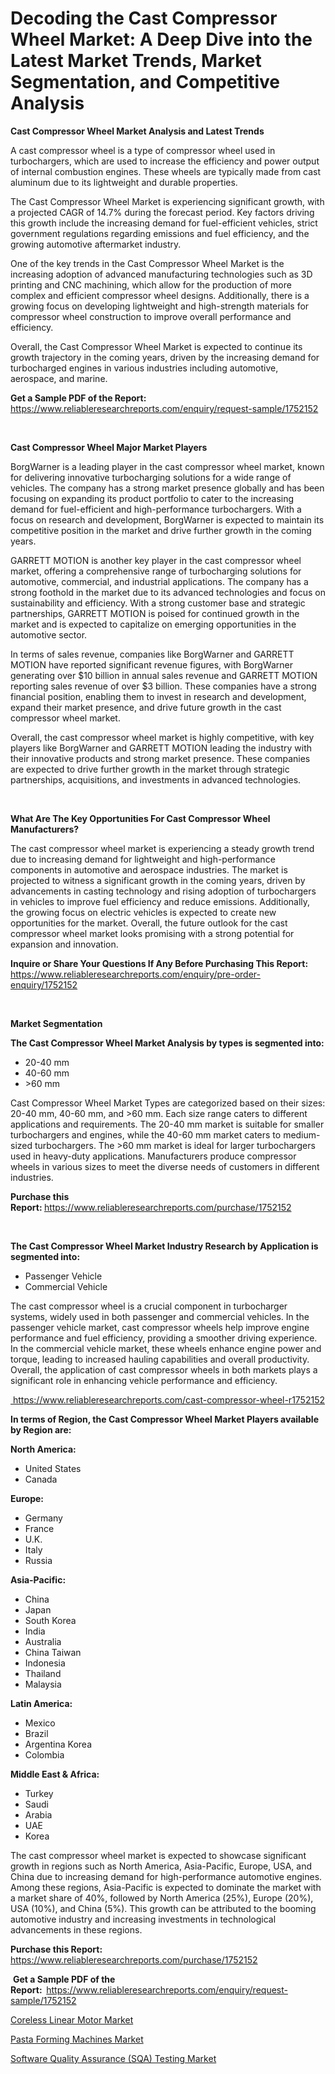 <p><h1>Decoding the Cast Compressor Wheel Market: A Deep Dive into the Latest Market Trends, Market Segmentation, and Competitive Analysis</h1></p><p><strong>Cast Compressor Wheel Market Analysis and Latest Trends</strong></p>
<p><p>A cast compressor wheel is a type of compressor wheel used in turbochargers, which are used to increase the efficiency and power output of internal combustion engines. These wheels are typically made from cast aluminum due to its lightweight and durable properties.</p><p>The Cast Compressor Wheel Market is experiencing significant growth, with a projected CAGR of 14.7% during the forecast period. Key factors driving this growth include the increasing demand for fuel-efficient vehicles, strict government regulations regarding emissions and fuel efficiency, and the growing automotive aftermarket industry.</p><p>One of the key trends in the Cast Compressor Wheel Market is the increasing adoption of advanced manufacturing technologies such as 3D printing and CNC machining, which allow for the production of more complex and efficient compressor wheel designs. Additionally, there is a growing focus on developing lightweight and high-strength materials for compressor wheel construction to improve overall performance and efficiency.</p><p>Overall, the Cast Compressor Wheel Market is expected to continue its growth trajectory in the coming years, driven by the increasing demand for turbocharged engines in various industries including automotive, aerospace, and marine.</p></p>
<p><strong>Get a Sample PDF of the Report:&nbsp;</strong> <a href="https://www.reliableresearchreports.com/enquiry/request-sample/1752152">https://www.reliableresearchreports.com/enquiry/request-sample/1752152</a></p>
<p>&nbsp;</p>
<p><strong>Cast Compressor Wheel Major Market Players</strong></p>
<p><p>BorgWarner is a leading player in the cast compressor wheel market, known for delivering innovative turbocharging solutions for a wide range of vehicles. The company has a strong market presence globally and has been focusing on expanding its product portfolio to cater to the increasing demand for fuel-efficient and high-performance turbochargers. With a focus on research and development, BorgWarner is expected to maintain its competitive position in the market and drive further growth in the coming years.</p><p>GARRETT MOTION is another key player in the cast compressor wheel market, offering a comprehensive range of turbocharging solutions for automotive, commercial, and industrial applications. The company has a strong foothold in the market due to its advanced technologies and focus on sustainability and efficiency. With a strong customer base and strategic partnerships, GARRETT MOTION is poised for continued growth in the market and is expected to capitalize on emerging opportunities in the automotive sector.</p><p>In terms of sales revenue, companies like BorgWarner and GARRETT MOTION have reported significant revenue figures, with BorgWarner generating over $10 billion in annual sales revenue and GARRETT MOTION reporting sales revenue of over $3 billion. These companies have a strong financial position, enabling them to invest in research and development, expand their market presence, and drive future growth in the cast compressor wheel market.</p><p>Overall, the cast compressor wheel market is highly competitive, with key players like BorgWarner and GARRETT MOTION leading the industry with their innovative products and strong market presence. These companies are expected to drive further growth in the market through strategic partnerships, acquisitions, and investments in advanced technologies.</p></p>
<p>&nbsp;</p>
<p><strong>What Are The Key Opportunities For Cast Compressor Wheel Manufacturers?</strong></p>
<p><p>The cast compressor wheel market is experiencing a steady growth trend due to increasing demand for lightweight and high-performance components in automotive and aerospace industries. The market is projected to witness a significant growth in the coming years, driven by advancements in casting technology and rising adoption of turbochargers in vehicles to improve fuel efficiency and reduce emissions. Additionally, the growing focus on electric vehicles is expected to create new opportunities for the market. Overall, the future outlook for the cast compressor wheel market looks promising with a strong potential for expansion and innovation.</p></p>
<p><strong>Inquire or Share Your Questions If Any Before Purchasing This Report:</strong> <a href="https://www.reliableresearchreports.com/enquiry/pre-order-enquiry/1752152">https://www.reliableresearchreports.com/enquiry/pre-order-enquiry/1752152</a></p>
<p>&nbsp;</p>
<p><strong>Market Segmentation</strong></p>
<p><strong>The Cast Compressor Wheel Market Analysis by types is segmented into:</strong></p>
<p><ul><li>20-40 mm</li><li>40-60 mm</li><li>>60 mm</li></ul></p>
<p><p>Cast Compressor Wheel Market Types are categorized based on their sizes: 20-40 mm, 40-60 mm, and >60 mm. Each size range caters to different applications and requirements. The 20-40 mm market is suitable for smaller turbochargers and engines, while the 40-60 mm market caters to medium-sized turbochargers. The >60 mm market is ideal for larger turbochargers used in heavy-duty applications. Manufacturers produce compressor wheels in various sizes to meet the diverse needs of customers in different industries.</p></p>
<p><strong>Purchase this Report:&nbsp;</strong><a href="https://www.reliableresearchreports.com/purchase/1752152">https://www.reliableresearchreports.com/purchase/1752152</a></p>
<p>&nbsp;</p>
<p><strong>The Cast Compressor Wheel Market Industry Research by Application is segmented into:</strong></p>
<p><ul><li>Passenger Vehicle</li><li>Commercial Vehicle</li></ul></p>
<p><p>The cast compressor wheel is a crucial component in turbocharger systems, widely used in both passenger and commercial vehicles. In the passenger vehicle market, cast compressor wheels help improve engine performance and fuel efficiency, providing a smoother driving experience. In the commercial vehicle market, these wheels enhance engine power and torque, leading to increased hauling capabilities and overall productivity. Overall, the application of cast compressor wheels in both markets plays a significant role in enhancing vehicle performance and efficiency.</p></p>
<p><a href="https://www.reliableresearchreports.com/cast-compressor-wheel-r1752152">&nbsp;https://www.reliableresearchreports.com/cast-compressor-wheel-r1752152</a></p>
<p><strong>In terms of Region, the Cast Compressor Wheel Market Players available by Region are:</strong></p>
<p>
    <p> <strong> North America: </strong>
        <ul>
            <li>United States</li>
            <li>Canada</li>
        </ul>
        </p> 
    <p> <strong> Europe: </strong>
        <ul>
            <li>Germany</li>
            <li>France</li>
            <li>U.K.</li>
            <li>Italy</li>
            <li>Russia</li>
        </ul>
        </p> 
    <p> <strong> Asia-Pacific: </strong>
        <ul>
            <li>China</li>
            <li>Japan</li>
            <li>South Korea</li>
            <li>India</li>
            <li>Australia</li>
            <li>China Taiwan</li>
            <li>Indonesia</li>
            <li>Thailand</li>
            <li>Malaysia</li>
        </ul>
        </p> 
    <p> <strong> Latin America: </strong>
        <ul>
            <li>Mexico</li>
            <li>Brazil</li>
            <li>Argentina Korea</li>
            <li>Colombia</li>
        </ul>
        </p> 
    <p> <strong> Middle East & Africa: </strong>
        <ul>
            <li>Turkey</li>
            <li>Saudi</li>
            <li>Arabia</li>
            <li>UAE</li>
            <li>Korea</li>
        </ul>
    </p>
    </p>
<p><p>The cast compressor wheel market is expected to showcase significant growth in regions such as North America, Asia-Pacific, Europe, USA, and China due to increasing demand for high-performance automotive engines. Among these regions, Asia-Pacific is expected to dominate the market with a market share of 40%, followed by North America (25%), Europe (20%), USA (10%), and China (5%). This growth can be attributed to the booming automotive industry and increasing investments in technological advancements in these regions.</p></p>
<p><strong>Purchase this Report: </strong><a href="https://www.reliableresearchreports.com/purchase/1752152">https://www.reliableresearchreports.com/purchase/1752152</a></p>
<p>&nbsp;<strong>Get a Sample PDF of the Report:&nbsp;&nbsp;</strong><a href="https://www.reliableresearchreports.com/enquiry/request-sample/1752152">https://www.reliableresearchreports.com/enquiry/request-sample/1752152</a></p>
<p><strong></strong></p>
<p><p><a href="https://github.com/cobainhalbaru1/Market-Research-Report-List-1/blob/main/coreless-linear-motor-market.md">Coreless Linear Motor Market</a></p><p><a href="https://www.linkedin.com/pulse/pasta-forming-machines-market-report-product-type-automatic-p98ve?trackingId=XqOn%2Bj7zSza74GTLI%2BZJNQ%3D%3D">Pasta Forming Machines Market</a></p><p><a href="https://www.linkedin.com/pulse/global-software-quality-assurance-sqa-testing-market-tvvre?trackingId=VM8pkll6TRqQH4HY45O%2F3g%3D%3D">Software Quality Assurance (SQA) Testing Market</a></p></p>
